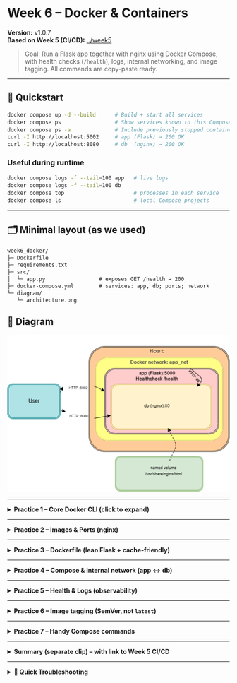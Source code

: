 # Week 6 – Docker & Containers
**Version:** v1.0.7  
**Based on Week 5 (CI/CD):** [../week5](../week5)

> Goal: Run a Flask app together with nginx using Docker Compose, with health checks (`/health`), logs, internal networking, and image tagging. All commands are copy-paste ready.

---

## 🚀 Quickstart
```bash
docker compose up -d --build      # Build + start all services
docker compose ps                 # Show services known to this Compose project
docker compose ps -a              # Include previously stopped containers (very useful)
curl -I http://localhost:5002     # app (Flask) → 200 OK
curl -I http://localhost:8080     # db  (nginx) → 200 OK
```

### Useful during runtime
```bash
docker compose logs -f --tail=100 app   # live logs
docker compose logs -f --tail=100 db
docker compose top                      # processes in each service
docker compose ls                       # local Compose projects
```

---

## 🗂 Minimal layout (as we used)
```
week6_docker/
├─ Dockerfile
├─ requirements.txt
├─ src/
│  └─ app.py                 # exposes GET /health → 200
├─ docker-compose.yml        # services: app, db; ports; network
└─ diagram/
   └─ architecture.png
```

## 🧭 Diagram
![Architecture](diagram/architecture.png)

---

<details>
<summary><strong>Practice 1 – Core Docker CLI (click to expand)</strong></summary>

**Goal:** Understand Images vs Containers and the basic lifecycle.  
**Commands:**
```bash
docker run hello-world                        # sanity check
docker ps                                      # running containers
docker ps -a                                   # include stopped (history)
docker images                                  # local images
docker stop <NAME|ID> && docker rm <NAME|ID>   # stop & remove
docker rmi <IMAGE_ID|NAME:TAG>                 # remove image
```
**Why it matters:** Solid CLI fundamentals save debug time later.
</details>

---

<details>
<summary><strong>Practice 2 – Images & Ports (nginx)</strong></summary>

**Goal:** Pull and run images; expose host↔container ports.  
**Commands:**
```bash
docker pull nginx:latest
docker run -d --name web1 -p 8080:80 nginx:latest
curl -I http://localhost:8080

docker pull nginx:alpine
docker run -d --name web2 -p 8081:80 nginx:alpine

docker image ls nginx --format 'table {{.Repository}}	{{.Tag}}	{{.Size}}'
```
**Why it matters:** Learn port mapping and image size differences (alpine is smaller).
</details>

---

<details>
<summary><strong>Practice 3 – Dockerfile (lean Flask + cache-friendly)</strong></summary>

**Goal:** Create a lean Dockerfile with proper layer order and a healthcheck.  
**Dockerfile template used:**
```dockerfile
FROM python:3.12-slim
WORKDIR /app
COPY requirements.txt .
RUN pip install --no-cache-dir -r requirements.txt
COPY src/ /app/
EXPOSE 5000
HEALTHCHECK --interval=10s --timeout=2s --retries=3   CMD curl -fsS http://127.0.0.1:5000/health || exit 1
CMD ["python", "app.py"]
```
**Local build & run:**
```bash
docker build -t myflask:dev .
docker run -d --name app1 -p 5000:5000 myflask:dev
curl -I http://localhost:5000
```
**`.dockerignore` example:**
```
__pycache__/
*.pyc
.git
```
**Why it matters:** Correct layer order preserves cache; `slim` base keeps images small.
</details>

---

<details>
<summary><strong>Practice 4 – Compose & internal network (app ↔ db)</strong></summary>

**Goal:** Connect services on a user-defined network (DNS by service name).  
**`docker-compose.yml` (concise, as used):**
```yaml
services:
  app:
    build: .
    image: myflask:1.0.1
    ports: ["5002:5000"]
    networks: ["app_net"]
    healthcheck:
      test: ["CMD", "curl", "-fsS", "http://localhost:5000/health"]
      interval: 10s
      timeout: 2s
      retries: 3

  db:
    image: nginx:alpine
    ports: ["8080:80"]
    networks: ["app_net"]

networks:
  app_net: {}
```
**Commands:**
```bash
docker compose up -d --build
docker compose ps -a
docker compose exec app sh -lc 'wget -qS -O- http://db | head -n 3'  # DNS check
docker compose down
```
**Why it matters:** No hardcoded IPs; Compose provides DNS for service names.
</details>

---

<details>
<summary><strong>Practice 5 – Health & Logs (observability)</strong></summary>

**Goal:** Verify readiness and read meaningful logs.  
**Commands:**
```bash
curl -i http://localhost:5002/health
docker inspect -f 'Health={{.State.Health.Status}}' $(docker compose ps -q app)

docker compose logs --tail=100 app
docker compose logs --tail=100 db
docker compose logs -f --tail=100 app
docker compose top
```
**Why it matters:** Know when the app is ready; shorten time-to-root-cause.
</details>

---

<details>
<summary><strong>Practice 6 – Image tagging (SemVer, not <code>latest</code>)</strong></summary>

**Goal:** Use explicit version tags.  
**Commands:**
```bash
docker build -t myflask:1.0.1 .
docker tag myflask:1.0.1 myflask:latest
docker images myflask
```
**Why it matters:** Predictable promotions and safe rollbacks.
</details>

---

<details>
<summary><strong>Practice 7 – Handy Compose commands</strong></summary>

**Goal:** Operate the stack throughout its lifecycle.  
**Commands:**
```bash
docker compose up -d --build           # build & start
docker compose ps                      # status
docker compose ps -a                   # include stopped
docker compose logs -f --tail=100 app  # live logs
docker compose exec app sh             # shell into service
docker compose stop && docker compose rm -f   # stop & remove
docker compose down -v                 # remove also volumes (⚠ data loss)
docker compose ls                      # local compose projects
```
**Why it matters:** Full control of the stack, including clean-ups when needed.
</details>

---

<details>
<summary><strong>Summary (separate clip) – with link to Week 5 CI/CD</strong></summary>

### What we built
- Two services: **app** (Flask) 5000 internal (published 5002), **db** (nginx) 80 (published 8080).  
- Network `app_net` between services; use service names (DNS).  
- Health endpoint `/health` + `HEALTHCHECK` in Dockerfile.  
- Image tags: `myflask:1.0.1` (avoid `latest`).  
- Diagram: `diagram/architecture.png`.  
- **CI/CD** continues from Week 5: see [../week5](../week5).

### Exact steps to reproduce (end‑to‑end)
1) **Clone / update repo** and switch to the week folder:  
   ```bash
   git pull && cd week6_docker
   ```
2) **Create/verify app layout** (`Dockerfile`, `requirements.txt`, `src/app.py`, `docker-compose.yml`, `diagram/architecture.png`).  
3) **Build & run with Compose**:  
   ```bash
   docker compose up -d --build
   ```
4) **Verify service status**:  
   ```bash
   docker compose ps
   docker compose ps -a
   ```
5) **Probe endpoints**:  
   ```bash
   curl -I http://localhost:5002      # app → 200
   curl -I http://localhost:8080      # db  → 200
   ```
6) **Check health**:  
   ```bash
   curl -i http://localhost:5002/health
   docker inspect -f 'Health={{.State.Health.Status}}' $(docker compose ps -q app)
   ```
7) **Tag the image** (explicit version):  
   ```bash
   docker build -t myflask:1.0.1 .
   docker tag myflask:1.0.1 myflask:latest
   ```
8) **Review logs if needed**:  
   ```bash
   docker compose logs --tail=100 app
   docker compose logs --tail=100 db
   ```
9) **Wire up CI/CD (from Week 5)** – in your workflow: build → run → probe `http://localhost:5002/health`.  
10) **Submit via PR** (Week 6 Summary), ensure CI is green, and merge to `main`.

### Submission checklist
- [x] `docker-compose.yml` with `app` + `db`, ports `5002:5000` and `8080:80`.
- [x] `Dockerfile` is lean and includes a working `/health`.
- [x] Tags applied: `myflask:1.0.1` (no reliance on `latest`).
- [x] Diagram embedded (`diagram/architecture.png`).
- [x] CI/CD probes `/health` (see Week 5).
- [x] PR opened and merged.
</details>

---

<details>
<summary><strong>🧪 Quick Troubleshooting</strong></summary>

```bash
# What is running?
docker ps
docker compose ps
docker compose ps -a

# Logs
docker compose logs -f --tail=100 app
docker compose logs -f --tail=100 db

# Health
curl -i http://localhost:5002/health
docker inspect -f 'Health={{.State.Health.Status}}' $(docker compose ps -q app)

# Networking
docker network ls
docker compose exec app ping -c 1 db

# Host ports
ss -tuln | grep -E '5002|8080'
```
**Tips:**
- Health stuck at `starting`? Check ports, env, dependencies between services.
- Inter-service comm failing? Ensure both are on the same Compose network and you use the **service name**.
- Aggressive cleanup? `docker compose down -v` (⚠ removes volumes).
</details>
